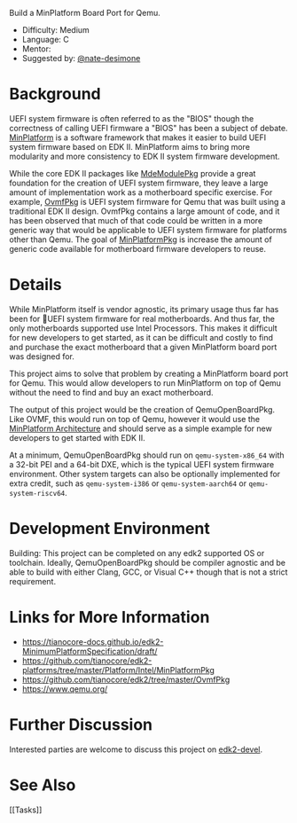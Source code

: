 Build a MinPlatform Board Port for Qemu.

* Difficulty: Medium
* Language: C
* Mentor: 
* Suggested by: [@nate-desimone](https://github.com/nate-desimone)

# Background
UEFI system firmware is often referred to as the "BIOS" though the correctness of calling UEFI firmware a "BIOS" has been a subject of debate. [MinPlatform](https://tianocore-docs.github.io/edk2-MinimumPlatformSpecification/draft/) is a software framework that makes it easier to build UEFI system firmware based on EDK II. MinPlatform aims to bring more modularity and more consistency to EDK II system firmware development.

While the core EDK II packages like [MdeModulePkg](https://github.com/tianocore/edk2/tree/master/MdeModulePkg) provide a great foundation for the creation of UEFI system firmware, they leave a large amount of implementation work as a motherboard specific exercise. For example, [OvmfPkg](https://github.com/tianocore/edk2/tree/master/OvmfPkg) is UEFI system firmware for Qemu that was built using a traditional EDK II design. OvmfPkg contains a large amount of code, and it has been observed that much of that code could be written in a more generic way that would be applicable to UEFI system firmware for platforms other than Qemu. The goal of [MinPlatformPkg](https://github.com/tianocore/edk2-platforms/tree/master/Platform/Intel/MinPlatformPkg) is increase the amount of generic code available for motherboard firmware developers to reuse.

# Details
While MinPlatform itself is vendor agnostic, its primary usage thus far has been for UEFI system firmware for real motherboards. And thus far, the only motherboards supported use Intel Processors. This makes it difficult for new developers to get started, as it can be difficult and costly to find and purchase the exact motherboard that a given MinPlatform board port was designed for.

This project aims to solve that problem by creating a MinPlatform board port for Qemu. This would allow developers to run MinPlatform on top of Qemu without the need to find and buy an exact motherboard.

The output of this project would be the creation of QemuOpenBoardPkg. Like OVMF, this would run on top of Qemu, however it would use the [MinPlatform Architecture](https://tianocore-docs.github.io/edk2-MinimumPlatformSpecification/draft/) and should serve as a simple example for new developers to get started with EDK II.

At a minimum, QemuOpenBoardPkg should run on `qemu-system-x86_64` with a 32-bit PEI and a 64-bit DXE, which is the typical UEFI system firmware environment. Other system targets can also be optionally implemented for extra credit, such as `qemu-system-i386` or `qemu-system-aarch64` or `qemu-system-riscv64`.

# Development Environment
Building: This project can be completed on any edk2 supported OS or toolchain. Ideally, QemuOpenBoardPkg should be compiler agnostic and be able to build with either Clang, GCC, or Visual C++ though that is not a strict requirement.

# Links for More Information
* https://tianocore-docs.github.io/edk2-MinimumPlatformSpecification/draft/
* https://github.com/tianocore/edk2-platforms/tree/master/Platform/Intel/MinPlatformPkg
* https://github.com/tianocore/edk2/tree/master/OvmfPkg
* https://www.qemu.org/

# Further Discussion
Interested parties are welcome to discuss this project on [edk2-devel](https://edk2.groups.io/g/devel).

# See Also
[[Tasks]]